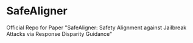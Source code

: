# SafeAligner
Official Repo for Paper "SafeAligner: Safety Alignment against Jailbreak Attacks via Response Disparity Guidance"
